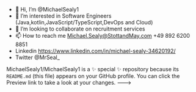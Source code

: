- 👋 Hi, I’m @MichaelSealy1
- 👀 I’m interested in Software Engineers (Java,kotlin,JavaScript/TypeScript,DevOps and Cloud)
- 💞️ I’m looking to collaborate on recruitment services
- 📫 How to reach me Michael.Sealy@StottandMay.com +49 892 6200 8851
- Linkedin https://www.linkedin.com/in/michael-sealy-34620192/ 
- Twitter @MrSeal_

MichaelSealy1/MichaelSealy1 is a ✨ special ✨ repository because its `README.md` (this file) appears on your GitHub profile.
You can click the Preview link to take a look at your changes.
--->
